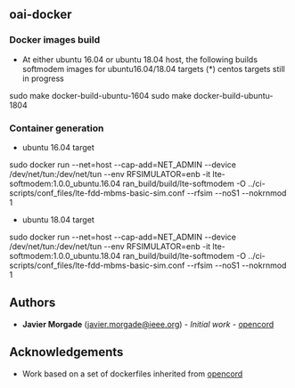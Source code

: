 ## oai-docker

### Docker images build
* At either ubuntu 16.04 or ubuntu 18.04 host, the following builds softmodem images for ubuntu16.04/18.04 targets
(*) centos targets still in progress

sudo make docker-build-ubuntu-1604 
sudo make docker-build-ubuntu-1804 

### Container generation

* ubuntu 16.04 target

sudo docker run --net=host  --cap-add=NET_ADMIN --device /dev/net/tun:/dev/net/tun --env RFSIMULATOR=enb -it lte-softmodem:1.0.0_ubuntu.16.04 ran_build/build/lte-softmodem -O ../ci-scripts/conf_files/lte-fdd-mbms-basic-sim.conf --rfsim  --noS1 --nokrnmod 1

* ubuntu 18.04 target

sudo docker run --net=host  --cap-add=NET_ADMIN --device /dev/net/tun:/dev/net/tun --env RFSIMULATOR=enb -it lte-softmodem:1.0.0_ubuntu.18.04 ran_build/build/lte-softmodem -O ../ci-scripts/conf_files/lte-fdd-mbms-basic-sim.conf --rfsim  --noS1 --nokrnmod 1

## Authors

* **Javier Morgade** (javier.morgade@ieee.org) - *Initial work* - [opencord](https://github.com/opencord/openairinterface.git)

## Acknowledgements 
* Work based on a set of dockerfiles inherited from [opencord](https://github.com/opencord/openairinterface.git)

